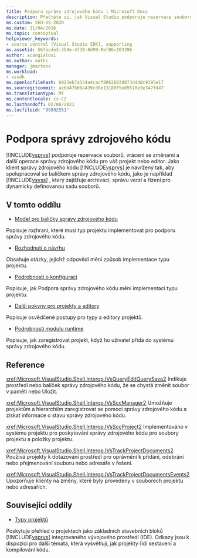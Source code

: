 ```yaml
---
title: Podpora správy zdrojového kódu | Microsoft Docs
description: Přečtěte si, jak Visual Studio podporuje rezervace souborů, vrácení se změnami a jiné operace správy zdrojových kódů pro váš projekt nebo editor.
ms.custom: SEO-VS-2020
ms.date: 11/04/2016
ms.topic: conceptual
helpviewer_keywords:
- source control [Visual Studio SDK], supporting
ms.assetid: 567acde3-354e-4f39-8d99-0ef86c103396
author: acangialosi
ms.author: anthc
manager: jmartens
ms.workload:
- vssdk
ms.openlocfilehash: 6923eb7a534a4cacf8062883d073ddddc9395e17
ms.sourcegitcommit: ae6d47b09a439cd0e13180f5e89510e3e347fd47
ms.translationtype: MT
ms.contentlocale: cs-CZ
ms.lasthandoff: 02/08/2021
ms.locfileid: "99892551"
---
```

# <a name="supporting-source-control"></a>Podpora správy zdrojového kódu
[!INCLUDE[vsprvs](../../code-quality/includes/vsprvs_md.md)] podporuje rezervace souborů, vrácení se změnami a další operace správy zdrojového kódu pro váš projekt nebo editor. Jako klient správy zdrojového kódu [!INCLUDE[vsprvs](../../code-quality/includes/vsprvs_md.md)] je navržený tak, aby spolupracoval se balíčkem správy zdrojového kódu, jako je například [!INCLUDE[vsvss](../../extensibility/includes/vsvss_md.md)] , který zajišťuje archivaci, správu verzí a řízení pro dynamicky definovanou sadu souborů.

## <a name="in-this-section"></a>V tomto oddílu
- [Model pro balíčky správy zdrojového kódu](../../extensibility/internals/model-for-source-control-packages.md)

 Popisuje rozhraní, které musí typ projektu implementovat pro podporu správy zdrojového kódu.

- [Rozhodnutí o návrhu](../../extensibility/internals/source-control-design-decisions.md)

 Obsahuje otázky, jejichž odpovědi mění způsob implementace typu projektu.

- [Podrobnosti o konfiguraci](../../extensibility/internals/source-control-configuration-details.md)

 Popisuje, jak Podpora správy zdrojového kódu mění implementaci typu projektu.

- [Další pokyny pro projekty a editory](../../extensibility/internals/additional-source-control-guidelines-for-projects-and-editors.md)

 Popisuje osvědčené postupy pro typy a editory projektů.

- [Podrobnosti modulu runtime](../../extensibility/internals/source-control-runtime-details.md)

 Popisuje, jak zaregistrovat projekt, když ho uživatel přidá do systému správy zdrojového kódu.

## <a name="reference"></a>Reference
 <xref:Microsoft.VisualStudio.Shell.Interop.IVsQueryEditQuerySave2> Indikuje prostředí nebo balíček správy zdrojového kódu, že se chystá změnit soubor v paměti nebo Uložit.

 <xref:Microsoft.VisualStudio.Shell.Interop.IVsSccManager2> Umožňuje projektům a hierarchiím zaregistrovat se pomocí správy zdrojového kódu a získat informace o stavu správy zdrojového kódu.

 <xref:Microsoft.VisualStudio.Shell.Interop.IVsSccProject2> Implementováno v systému projektu pro poskytování správy zdrojového kódu pro soubory projektu a položky projektu.

 <xref:Microsoft.VisualStudio.Shell.Interop.IVsTrackProjectDocuments2> Používá projekty k dotazování prostředí pro oprávnění k přidání, odebrání nebo přejmenování souboru nebo adresáře v řešení.

 <xref:Microsoft.VisualStudio.Shell.Interop.IVsTrackProjectDocumentsEvents2> Upozorňuje klienty na změny, které byly provedeny v souborech projektu nebo adresářích.

## <a name="related-sections"></a>Související oddíly
- [Typy projektů](../../extensibility/internals/project-types.md)

 Poskytuje přehled o projektech jako základních stavebních bloků [!INCLUDE[vsprvs](../../code-quality/includes/vsprvs_md.md)] integrovaného vývojového prostředí (IDE). Odkazy jsou k dispozici pro další témata, která vysvětlují, jak projekty řídí sestavení a kompilování kódu.
